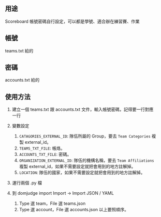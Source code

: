 ## 用途
Scoreboard 帳號密碼自行設定，可以都是學號、適合辦在練習賽、作業

## 帳號
teams.txt 給的

## 密碼
accounts.txt 給的

## 使用方法
1. 建立一個 teams.txt 跟 accounts.txt 文件，輸入帳號密碼，記得要一行對應一行

2. 變數設定
    1. ```CATAGORIES_EXTERNAL_ID```:
        隊伍所屬的 Group，要去 ```Team Categories``` 複製 external_id。
    2. ```TEAMS_TXT_FILE```:
        帳烙。
    3. ```ACCOUNTS_TXT_FILE```:
        密碼。
    4. ```ORGANIZATION_EXTERNAL_ID```:
        隊伍的機構名稱，要去 ```Team Affiliations``` 複製 external_id，如果不需要設定就把會用到的地方註解掉。
    5. ```LOCATION```:
        隊伍的國家，如果不需要設定就把會用到的地方註解掉。

3. 運行兩個 .py 檔
4. 到 domjudge import
    Import -> Import JSON / YAML
    1. Type 選 team，File 選 teams.json
    2. Type 選 account，File 選 accounts.json
    以上要照順序。